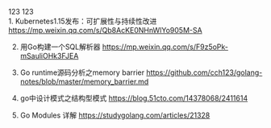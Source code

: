 123
123</hr></br>1. Kubernetes1.15发布：可扩展性与持续性改进 https://mp.weixin.qq.com/s/Qb8AcKE0NHnWlYo905M-SA

2. 用Go构建一个SQL解析器 https://mp.weixin.qq.com/s/F9z5oPk-mSauliOHk3FJEA

3. Go runtime源码分析之memory barrier https://github.com/cch123/golang-notes/blob/master/memory_barrier.md

4. go中设计模式之结构型模式 https://blog.51cto.com/14378068/2411614

5. Go Modules 详解 https://studygolang.com/articles/21328

